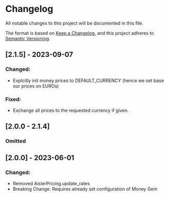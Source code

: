 # Changelog
All notable changes to this project will be documented in this file.

The format is based on [Keep a Changelog](https://keepachangelog.com/en/1.0.0/),
and this project adheres to [Semantic Versioning](https://semver.org/spec/v2.0.0.html).

## [2.1.5] - 2023-09-07
### Changed:
- Explcitly init money prices to DEFAULT_CURRENCY (hence we set base our prices on EUROs)

### Fixed: 
- Exchange all prices to the requested currency if given.

## [2.0.0 - 2.1.4]
### Omitted

## [2.0.0] - 2023-06-01
### Changed:
- Removed AislerPricing.update_rates
- Breaking Change: Requires already set configuration of Money Gem